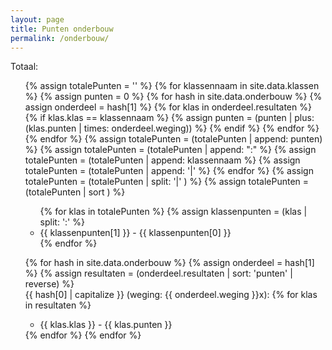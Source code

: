 ```yaml
---
layout: page
title: Punten onderbouw
permalink: /onderbouw/
---
```

Totaal: 
<ul>
{% assign totalePunten = '' %}
{% for klassennaam in site.data.klassen %}
  {% assign punten = 0 %}
  {% for hash in site.data.onderbouw %}
  {% assign onderdeel = hash[1] %}
    {% for klas in onderdeel.resultaten %}
	{% if klas.klas == klassennaam %}
	  {% assign punten = (punten | plus: (klas.punten | times: onderdeel.weging)) %}
	{% endif %}
    {% endfor %}
  {% endfor %}
  {% assign totalePunten = (totalePunten | append: punten) %}
  {% assign totalePunten = (totalePunten | append: ":" %}
  {% assign totalePunten = (totalePunten | append: klassennaam %}
  {% assign totalePunten = (totalePunten | append: '|' %}
{% endfor %}
{% assign totalePunten = (totalePunten | split: '|' ) %}
{% assign totalePunten = (totalePunten | sort ) %}


<ul>
{% for klas in totalePunten %}
  {% assign klassenpunten = (klas | split: ':' %}
  <li> {{ klassenpunten[1] }} - {{ klassenpunten[0] }} </li>
{% endfor %}
</ul>

{% for hash in site.data.onderbouw %}
{% assign onderdeel = hash[1] %}
{% assign resultaten = (onderdeel.resultaten | sort: 'punten' | reverse) %}
  <br>
  {{ hash[0] | capitalize }} (weging: {{ onderdeel.weging }}x):
  {% for klas in resultaten %}
  <ul>
  <li> {{ klas.klas }} - {{ klas.punten }} </li>
  </ul>
  {% endfor %}
{% endfor %}
